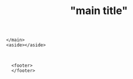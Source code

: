 <!DOCTYPE html>
<html lang="en">
<head>
  <title>The Buckeye Bulletin</title>
  <meta charset="utf-8">
  <meta name="description" content= "If it happenens on campus it happens here.">
  <meta name="keywords" content="">
 </head>
 <body>
   <header>
     <h1>"main title"</h1>
   </header>
   <main>
     <section id="section 1">
       <article class="articles">
       <article>
         <h2>
          <p>
          </p>
         </h2>
       </article>
     </section>
     <section id="section2"></section>
     <section id="section3"></section>
     
    </main>
    <aside></aside>
    
    
    
      <footer>
      </footer>
   </body>
   </html>
